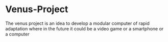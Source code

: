 # Venus-Project
The venus project is an idea to develop a modular computer of rapid adaptation where in the future it could be a video game or a smartphone or a computer
